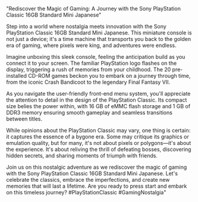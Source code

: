 "Rediscover the Magic of Gaming: A Journey with the Sony PlayStation Classic 16GB Standard Mini Japanese"

Step into a world where nostalgia meets innovation with the Sony PlayStation Classic 16GB Standard Mini Japanese. This miniature console is not just a device; it's a time machine that transports you back to the golden era of gaming, where pixels were king, and adventures were endless.

Imagine unboxing this sleek console, feeling the anticipation build as you connect it to your screen. The familiar PlayStation logo flashes on the display, triggering a rush of memories from your childhood. The 20 pre-installed CD-ROM games beckon you to embark on a journey through time, from the iconic Crash Bandicoot to the legendary Final Fantasy VII.

As you navigate the user-friendly front-end menu system, you'll appreciate the attention to detail in the design of the PlayStation Classic. Its compact size belies the power within, with 16 GB of eMMC flash storage and 1 GB of DDR3 memory ensuring smooth gameplay and seamless transitions between titles.

While opinions about the PlayStation Classic may vary, one thing is certain: it captures the essence of a bygone era. Some may critique its graphics or emulation quality, but for many, it's not about pixels or polygons—it's about the experience. It's about reliving the thrill of defeating bosses, discovering hidden secrets, and sharing moments of triumph with friends.

Join us on this nostalgic adventure as we rediscover the magic of gaming with the Sony PlayStation Classic 16GB Standard Mini Japanese. Let's celebrate the classics, embrace the imperfections, and create new memories that will last a lifetime. Are you ready to press start and embark on this timeless journey? #PlayStationClassic #GamingNostalgia"